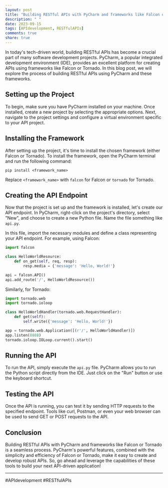 ```yaml
---
layout: post
title: "Building RESTful APIs with PyCharm and frameworks like Falcon or Tornado"
description: " "
date: 2023-09-15
tags: [APIdevelopment, RESTfulAPIs]
comments: true
share: true
---
```


In today's tech-driven world, building RESTful APIs has become a crucial part of many software development projects. PyCharm, a popular integrated development environment (IDE), provides an excellent platform for creating APIs using frameworks like Falcon or Tornado. In this blog post, we will explore the process of building RESTful APIs using PyCharm and these frameworks. 

## Setting up the Project

To begin, make sure you have PyCharm installed on your machine. Once installed, create a new project by selecting the appropriate options. Next, navigate to the project settings and configure a virtual environment specific to your API project.

## Installing the Framework

After setting up the project, it's time to install the chosen framework (either Falcon or Tornado). To install the framework, open the PyCharm terminal and run the following command:

```
pip install <framework_name>
```

Replace `<framework_name>` with `falcon` for Falcon or `tornado` for Tornado.

## Creating the API Endpoint

Now that the project is set up and the framework is installed, let's create our API endpoint. In PyCharm, right-click on the project's directory, select "New", and choose to create a new Python file. Name the file something like `api.py`.

In this file, import the necessary modules and define a class representing your API endpoint. For example, using Falcon:

```python
import falcon

class HelloWorldResource:
    def on_get(self, req, resp):
        resp.media = {'message': 'Hello, World!'}

api = falcon.API()
api.add_route('/', HelloWorldResource())
```

Similarly, for Tornado:

```python
import tornado.web
import tornado.ioloop

class HelloWorldHandler(tornado.web.RequestHandler):
    def get(self):
        self.write({'message': 'Hello, World!'})

app = tornado.web.Application([(r'/', HelloWorldHandler)])
app.listen(8888)
tornado.ioloop.IOLoop.current().start()
```

## Running the API

To run the API, simply execute the `api.py` file. PyCharm allows you to run the Python script directly from the IDE. Just click on the "Run" button or use the keyboard shortcut.

## Testing the API

Once the API is running, you can test it by sending HTTP requests to the specified endpoint. Tools like curl, Postman, or even your web browser can be used to send GET or POST requests to the API.

## Conclusion

Building RESTful APIs with PyCharm and frameworks like Falcon or Tornado is a seamless process. PyCharm's powerful features, combined with the simplicity and efficiency of Falcon or Tornado, make it easy to create and develop robust APIs. So, go ahead and leverage the capabilities of these tools to build your next API-driven application!

---

#APIdevelopment #RESTfulAPIs
